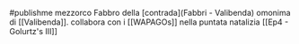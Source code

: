 #publishme 
mezzorco Fabbro della [contrada](Fabbri - Valibenda) omonima di [[Valibenda]]. collabora con i [[WAPAGOs]] nella puntata natalizia [[Ep4 - Golurtz's III]]